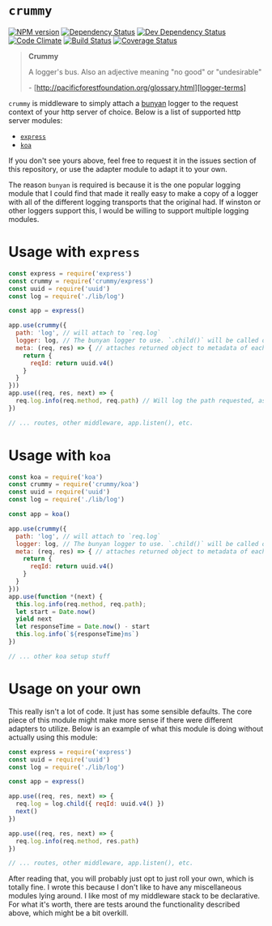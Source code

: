 # `crummy`


[![NPM version](http://img.shields.io/npm/v/crummy.svg?style=flat)](https://www.npmjs.org/package/crummy)
[![Dependency Status](http://img.shields.io/david/ksmithut/crummy.svg?style=flat)](https://david-dm.org/ksmithut/crummy)
[![Dev Dependency Status](http://img.shields.io/david/dev/ksmithut/crummy.svg?style=flat)](https://david-dm.org/ksmithut/crummy#info=devDependencies&view=table)
[![Code Climate](http://img.shields.io/codeclimate/github/ksmithut/crummy.svg?style=flat)](https://codeclimate.com/github/ksmithut/crummy)
[![Build Status](http://img.shields.io/travis/ksmithut/crummy/master.svg?style=flat)](https://travis-ci.org/ksmithut/crummy)
[![Coverage Status](http://img.shields.io/codeclimate/coverage/github/ksmithut/crummy.svg?style=flat)](https://codeclimate.com/github/ksmithut/crummy)

> **Crummy**
>
> A logger's bus. Also an adjective meaning "no good" or "undesirable"
>
> \- [http://pacificforestfoundation.org/glossary.html][logger-terms]

`crummy` is middleware to simply attach a [bunyan][bunyan] logger to the request
context of your http server of choice. Below is a list of supported http server
modules:

* [`express`](http://expressjs.com/)
* [`koa`](http://koajs.com/)

If you don't see yours above, feel free to request it in the issues section of
this repository, or use the adapter module to adapt it to your own.

The reason `bunyan` is required is because it is the one popular logging module
that I could find that made it really easy to make a copy of a logger with all
of the different logging transports that the original had. If winston or other
loggers support this, I would be willing to support multiple logging modules.

# Usage with `express`

```js
const express = require('express')
const crummy = require('crummy/express')
const uuid = require('uuid')
const log = require('./lib/log')

const app = express()

app.use(crummy({
  path: 'log', // will attach to `req.log`
  logger: log, // The bunyan logger to use. `.child()` will be called on it
  meta: (req, res) => { // attaches returned object to metadata of each log in the request
    return {
      reqId: return uuid.v4()
    }
  }
}))
app.use((req, res, next) => {
  req.log.info(req.method, req.path) // Will log the path requested, as well as any default meta data
})

// ... routes, other middleware, app.listen(), etc.
```

# Usage with `koa`

```js
const koa = require('koa')
const crummy = require('crummy/koa')
const uuid = require('uuid')
const log = require('./lib/log')

const app = koa()

app.use(crummy({
  path: 'log', // will attach to `req.log`
  logger: log, // The bunyan logger to use. `.child()` will be called on it
  meta: (req, res) => { // attaches returned object to metadata of each log in the request
    return {
      reqId: return uuid.v4()
    }
  }
}))
app.use(function *(next) {
  this.log.info(req.method, req.path);
  let start = Date.now()
  yield next
  let responseTime = Date.now() - start
  this.log.info(`${responseTime}ms`)
})

// ... other koa setup stuff
```

# Usage on your own

This really isn't a lot of code. It just has some sensible defaults. The core
piece of this module might make more sense if there were different adapters to
utilize. Below is an example of what this module is doing without actually using
this module:

```js
const express = require('express')
const uuid = require('uuid')
const log = require('./lib/log')

const app = express()

app.use((req, res, next) => {
  req.log = log.child({ reqId: uuid.v4() })
  next()
})

app.use((req, res, next) => {
  req.log.info(req.method, res.path)
})

// ... routes, other middleware, app.listen(), etc.
```

After reading that, you will probably just opt to just roll your own, which is
totally fine. I wrote this because I don't like to have any miscellaneous
modules lying around. I like most of my middleware stack to be declarative. For
what it's worth, there are tests around the functionality described above, which
might be a bit overkill.

[logger-terms]: http://pacificforestfoundation.org/glossary.html
[bunyan]: https://github.com/trentm/node-bunyan
